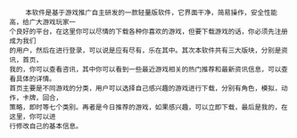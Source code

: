         本软件是基于游戏推广自主研发的一款轻量版软件，它界面干净，简易操作，安全性能高，给广大游戏玩家一
    个良好的平台，在这里你可以尽情的下载各种你喜欢的游戏，但要下载游戏的话，你必须先注册成为我们
    的用户，然后在进行登录，可以说是应有尽有，乐在其中。其次本软件共有三大版块，分别是资讯，首页，
    我的，你可以查看咨讯，其中你可以看到一些最近游戏相关的热门推荐和最新资讯信息，可以查看具体的详情。
    首页主要是不同游戏的分类，用户可以选择自己感兴趣的游戏进行下载，分别有角色，模拟，动作，卡牌，回合，
    策略，即时等七个类别。再者是今日推荐的游戏，如果感兴趣，可以立即下载，最后是我的，在这里，你可以进
    行修改自己的基本信息。
